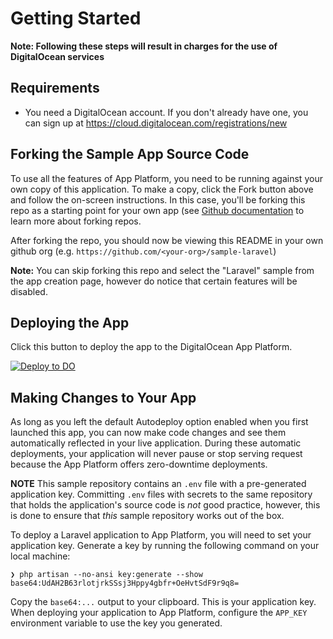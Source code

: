 # Getting Started #

**Note: Following these steps will result in charges for the use of DigitalOcean services**

## Requirements

* You need a DigitalOcean account. If you don't already have one, you can sign up at https://cloud.digitalocean.com/registrations/new
    
## Forking the Sample App Source Code

To use all the features of App Platform, you need to be running against your own copy of this application. To make a copy, click the Fork button above and follow the on-screen instructions. In this case, you'll be forking this repo as a starting point for your own app (see [Github documentation](https://docs.github.com/en/github/getting-started-with-github/fork-a-repo) to learn more about forking repos.

After forking the repo, you should now be viewing this README in your own github org (e.g. `https://github.com/<your-org>/sample-laravel`)

**Note:** You can skip forking this repo and select the "Laravel" sample from the app creation page, however do notice that certain features will be disabled.

## Deploying the App ##

Click this button to deploy the app to the DigitalOcean App Platform.

 [![Deploy to DO](https://mp-assets1.sfo2.digitaloceanspaces.com/deploy-to-do/do-btn-blue.svg)](https://cloud.digitalocean.com/apps/new?repo=https://github.com/digitalocean/sample-laravel/tree/main)

## Making Changes to Your App ##

As long as you left the default Autodeploy option enabled when you first launched this app, you can now make code changes and see them automatically reflected in your live application. During these automatic deployments, your application will never pause or stop serving request because the App Platform offers zero-downtime deployments.

**NOTE** This sample repository contains an `.env` file with a pre-generated application key. Committing `.env` files with secrets to the same repository that holds the application's source code is _not_ good practice, however, this is done to ensure that _this_ sample repository works out of the box.

To deploy a Laravel application to App Platform, you will need to set your application key. Generate a key by running the following command on your local machine:

```
❯ php artisan --no-ansi key:generate --show
base64:UdAH2B63rlotjrkSSsj3Hppy4gbfr+OeHvtSdF9r9q8=
```

Copy the `base64:...` output to your clipboard. This is your application key. When deploying your application to App Platform, configure the `APP_KEY` environment variable to use the key you generated.


